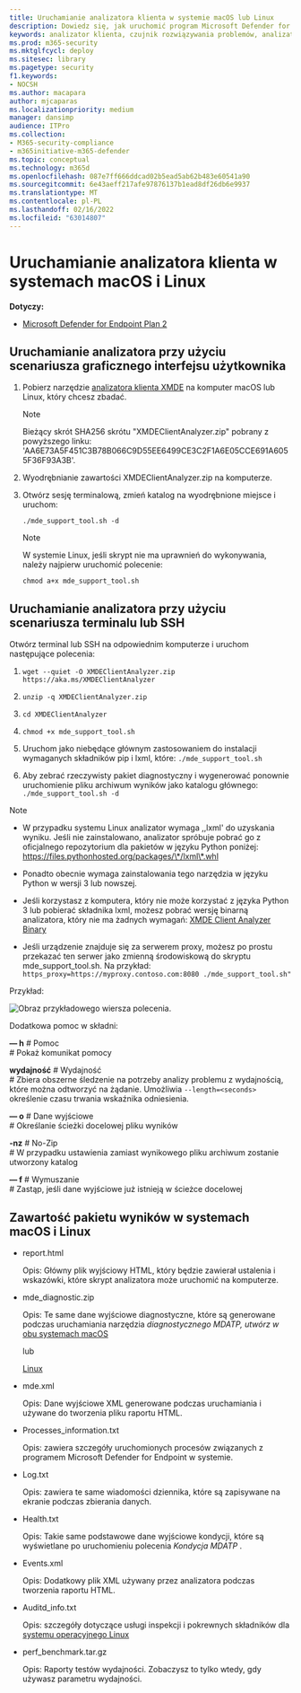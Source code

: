 ```yaml
---
title: Uruchamianie analizatora klienta w systemie macOS lub Linux
description: Dowiedz się, jak uruchomić program Microsoft Defender for Endpoint Client Analyzer w systemie macOS lub Linux
keywords: analizator klienta, czujnik rozwiązywania problemów, analizator, mdeanalyzer, macos, linux, mdeanalyzer
ms.prod: m365-security
ms.mktglfcycl: deploy
ms.sitesec: library
ms.pagetype: security
f1.keywords:
- NOCSH
ms.author: macapara
author: mjcaparas
ms.localizationpriority: medium
manager: dansimp
audience: ITPro
ms.collection:
- M365-security-compliance
- m365initiative-m365-defender
ms.topic: conceptual
ms.technology: m365d
ms.openlocfilehash: 087e7ff666ddcad02b5ead5ab62b483e60541a90
ms.sourcegitcommit: 6e43aeff217afe97876137b1ead8df26db6e9937
ms.translationtype: MT
ms.contentlocale: pl-PL
ms.lasthandoff: 02/16/2022
ms.locfileid: "63014807"
---
```

# <a name="run-the-client-analyzer-on-macos-and-linux"></a>Uruchamianie analizatora klienta w systemach macOS i Linux


**Dotyczy:**
- [Microsoft Defender for Endpoint Plan 2](https://go.microsoft.com/fwlink/p/?linkid=2154037)

## <a name="running-the-analyzer-through-gui-scenario"></a>Uruchamianie analizatora przy użyciu scenariusza graficznego interfejsu użytkownika

1. Pobierz narzędzie [analizatora klienta XMDE](https://aka.ms/XMDEClientAnalyzer) na komputer macOS lub Linux, który chcesz zbadać.

   > [!NOTE]
   > Bieżący skrót SHA256 skrótu "XMDEClientAnalyzer.zip" pobrany z powyższego linku: 'AA6E73A5F451C3B78B066C9D55EE6499CE3C2F1A6E05CCE691A6055F36F93A3B'.

2. Wyodrębnianie zawartości XMDEClientAnalyzer.zip na komputerze.

3. Otwórz sesję terminalową, zmień katalog na wyodrębnione miejsce i uruchom:

   `./mde_support_tool.sh -d`

   > [!NOTE]
   > W systemie Linux, jeśli skrypt nie ma uprawnień do wykonywania, należy najpierw uruchomić polecenie:
   >
   > `chmod a+x mde_support_tool.sh`

## <a name="running-the-analyzer-using-a-terminal-or-ssh-scenario"></a>Uruchamianie analizatora przy użyciu scenariusza terminalu lub SSH

Otwórz terminal lub SSH na odpowiednim komputerze i uruchom następujące polecenia:

1. `wget --quiet -O XMDEClientAnalyzer.zip https://aka.ms/XMDEClientAnalyzer`

2. `unzip -q XMDEClientAnalyzer.zip`

3. `cd XMDEClientAnalyzer`

4. `chmod +x mde_support_tool.sh`

3. Uruchom jako niebędące głównym zastosowaniem do instalacji wymaganych składników pip i lxml, które: `./mde_support_tool.sh`

4. Aby zebrać rzeczywisty pakiet diagnostyczny i wygenerować ponownie uruchomienie pliku archiwum wyników jako katalogu głównego: `./mde_support_tool.sh -d`

> [!NOTE]
> - W przypadku systemu Linux analizator wymaga ,,lxml' do uzyskania wyniku. Jeśli nie zainstalowano, analizator spróbuje pobrać go z oficjalnego repozytorium dla pakietów w języku Python poniżej: <https://files.pythonhosted.org/packages/\*/lxml\*.whl>
> 
> - Ponadto obecnie wymaga zainstalowania tego narzędzia w języku Python w wersji 3 lub nowszej.
>
> - Jeśli korzystasz z komputera, który nie może korzystać z języka Python 3 lub pobierać składnika lxml, możesz pobrać wersję binarną analizatora, który nie ma żadnych wymagań: [XMDE Client Analyzer Binary](https://aka.ms/XMDEClientAnalyzerBinary)
>
> - Jeśli urządzenie znajduje się za serwerem proxy, możesz po prostu przekazać ten serwer jako zmienną środowiskową do skryptu mde_support_tool.sh. Na przykład: `https_proxy=https://myproxy.contoso.com:8080 ./mde_support_tool.sh"`

Przykład:

![Obraz przykładowego wiersza polecenia.](images/4ca188f6c457e335abe3c9ad3eddda26.png)

Dodatkowa pomoc w składni:

**— h** \# Pomoc<br>
\# Pokaż komunikat pomocy

**wydajność** \# Wydajność<br>
\# Zbiera obszerne śledzenie na potrzeby analizy problemu z wydajnością, które można odtworzyć na żądanie. Umożliwia `--length=<seconds>` określenie czasu trwania wskaźnika odniesienia.

**— o** \# Dane wyjściowe<br>
\# Określanie ścieżki docelowej pliku wyników

**-nz** \# No-Zip<br>
\# W przypadku ustawienia zamiast wynikowego pliku archiwum zostanie utworzony katalog

**— f** \# Wymuszanie<br>
\# Zastąp, jeśli dane wyjściowe już istnieją w ścieżce docelowej

## <a name="result-package-contents-on-macos-and-linux"></a>Zawartość pakietu wyników w systemach macOS i Linux

- report.html

  Opis: Główny plik wyjściowy HTML, który będzie zawierał ustalenia i wskazówki, które skrypt analizatora może uruchomić na komputerze.

- mde_diagnostic.zip

  Opis: Te same dane wyjściowe diagnostyczne, które są generowane podczas uruchamiania narzędzia *diagnostycznego MDATP, utwórz w* [obu systemach macOS](/windows/security/threat-protection/microsoft-defender-atp/mac-resources#collecting-diagnostic-information)

  lub

  [Linux](/windows/security/threat-protection/microsoft-defender-atp/linux-resources#collect-diagnostic-information)

- mde.xml

  Opis: Dane wyjściowe XML generowane podczas uruchamiania i używane do tworzenia pliku raportu HTML.

- Processes_information.txt

  Opis: zawiera szczegóły uruchomionych procesów związanych z programem Microsoft Defender for Endpoint w systemie.

- Log.txt

  Opis: zawiera te same wiadomości dziennika, które są zapisywane na ekranie podczas zbierania danych.

- Health.txt

  Opis: Takie same podstawowe dane wyjściowe kondycji, które są wyświetlane po uruchomieniu polecenia *Kondycja MDATP* .

- Events.xml

  Opis: Dodatkowy plik XML używany przez analizatora podczas tworzenia raportu HTML.

- Auditd_info.txt

  Opis: szczegóły dotyczące usługi inspekcji i pokrewnych składników dla [systemu operacyjnego Linux](/windows/security/threat-protection/microsoft-defender-atp/linux-support-events)

- perf_benchmark.tar.gz

  Opis: Raporty testów wydajności. Zobaczysz to tylko wtedy, gdy używasz parametru wydajności.

